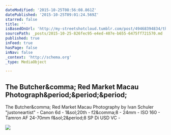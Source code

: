 ```yaml
---
dateModified: '2015-10-25T08:56:08.861Z'
datePublished: '2015-10-25T09:01:24.569Z'
starred: false
title: ''
isBasedOnUrl: 'http://my-streetshotcloud.tumblr.com/post/49468394834/the-butcher-red-market-macau-photography-by-ivan'
sourcePath: _posts/2015-10-25-826fec95-e4ed-407e-b655-6475ff721570.md
published: true
inFeed: true
hasPage: false
inNav: false
_context: 'http://schema.org'
_type: MediaObject

---
```

<article style=""><h1>The Butcher&amp;comma; Red Market Macau Photograph&amp;period;&amp;period;&amp;period;</h1><p>The Butcher&amp;comma; Red Market Macau Photography by Ivan Schuler "justoneartist" - Canon 6d - 1&amp;sol;20th - f2&amp;comma;8 - 24mm - ISO 160 - Tamron AF 24-70mm f&amp;sol;2&amp;period;8 SP Di USD VC -</p><img src="http://40.media.tumblr.com/85a83aeca5daf8cac2ca86d2094fef2f/tumblr_mm71brqyjD1rzlmeco1_500.jpg" /></article>